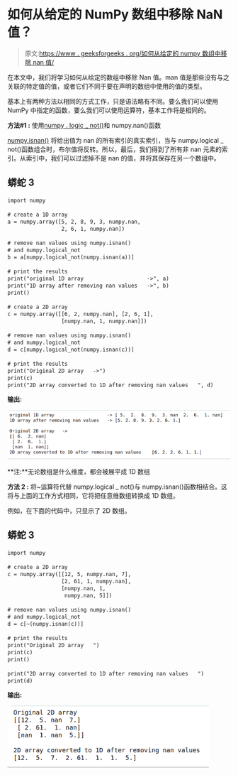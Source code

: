 # 如何从给定的 NumPy 数组中移除 NaN 值？

> 原文:[https://www . geeksforgeeks . org/如何从给定的 numpy 数组中移除 nan 值/](https://www.geeksforgeeks.org/how-to-remove-nan-values-from-a-given-numpy-array/)

在本文中，我们将学习如何从给定的数组中移除 Nan 值。man 值是那些没有与之关联的特定值的值，或者它们不同于要在声明的数组中使用的值的类型。

基本上有两种方法以相同的方式工作，只是语法略有不同。要么我们可以使用 NumPy 中指定的函数，要么我们可以使用运算符，基本工作将是相同的。

**方法#1 :** 使用[numpy . logic _ not()](https://www.geeksforgeeks.org/numpy-logical_not-python/)和 numpy.nan()函数

[numpy.isnan()](https://www.geeksforgeeks.org/numpy-isnan-python/) 将给出值为 nan 的所有索引的真实索引，当与 numpy.logical _ not()函数组合时，布尔值将反转。所以，最后，我们得到了所有非 nan 元素的索引。从索引中，我们可以过滤掉不是 nan 的值，并将其保存在另一个数组中。

## 蟒蛇 3

```
import numpy

# create a 1D array
a = numpy.array([5, 2, 8, 9, 3, numpy.nan,
                 2, 6, 1, numpy.nan])

# remove nan values using numpy.isnan()
# and numpy.logical_not
b = a[numpy.logical_not(numpy.isnan(a))]

# print the results
print("original 1D array                    ->", a)
print("1D array after removing nan values   ->", b)
print()

# create a 2D array
c = numpy.array([[6, 2, numpy.nan], [2, 6, 1],
                 [numpy.nan, 1, numpy.nan]])

# remove nan values using numpy.isnan()
# and numpy.logical_not
d = c[numpy.logical_not(numpy.isnan(c))]

# print the results
print("Original 2D array   ->")
print(c)
print("2D array converted to 1D after removing nan values   ", d)
```

**输出:**

![remove nan in numpy python](img/f8cf3977a7ce63c9d1587efe4335f89d.png)

**注:**无论数组是什么维度，都会被展平成 1D 数组

**方法 2 :** 将~运算符代替 numpy.logical _ not()与 numpy.isnan()函数相结合。这将与上面的工作方式相同，它将把任意维数组转换成 1D 数组。

例如，在下面的代码中，只显示了 2D 数组。

## 蟒蛇 3

```
import numpy

# create a 2D array
c = numpy.array([[12, 5, numpy.nan, 7], 
                 [2, 61, 1, numpy.nan],
                 [numpy.nan, 1,
                  numpy.nan, 5]])

# remove nan values using numpy.isnan() 
# and numpy.logical_not
d = c[~(numpy.isnan(c))]

# print the results
print("Original 2D array   ")
print(c)
print()

print("2D array converted to 1D after removing nan values   ")
print(d)
```

**输出:**

![remove nan in numpy python](img/566999a0c6c10b253dba1dd946f5c377.png)